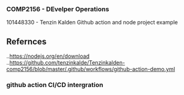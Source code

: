 ### COMP2156 - DEvelper Operations
101448330 - Tenzin Kalden
Github action and node project example
## Refernces 
..https://nodejs.org/en/download
..https://github.com/tenzinkalde/Tenzinkalden-comp2156/blob/master/.github/workflows/github-action-demo.yml
### github action CI/CD intergration 